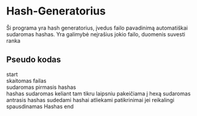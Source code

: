 # Hash-Generatorius

Ši programa yra hash generatorius, įvedus failo pavadinimą automatiškai sudaromas hashas. Yra galimybė neįrašius jokio failo, duomenis suvesti ranka

## Pseudo kodas

start  
skaitomas failas  
sudaromas pirmasis hashas  
hashas sudaromas keliant tam tikru laipsniu
pakeičiama į hexą
sudaromas antrasis hashas
sudedami hashai
atliekami patikrinimai jei reikalingi
spausdinamas Hashas
end
